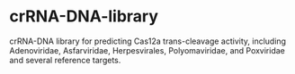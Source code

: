 # crRNA-DNA-library
crRNA-DNA library for predicting Cas12a trans-cleavage activity, including Adenoviridae, Asfarviridae, Herpesvirales, Polyomaviridae, and Poxviridae and several reference targets. 

